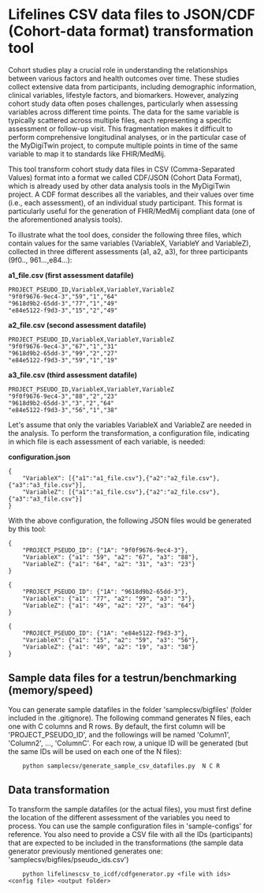 # Lifelines CSV data files to JSON/CDF (Cohort-data format) transformation tool


Cohort studies play a crucial role in understanding the relationships between various factors and health outcomes over time. These studies collect extensive data from participants, including demographic information, clinical variables, lifestyle factors, and biomarkers. However, analyzing cohort study data often poses challenges, particularly when assessing variables across different time points. The data for the same variable is typically scattered across multiple files, each representing a specific assessment or follow-up visit. This fragmentation makes it difficult to perform comprehensive longitudinal analyses, or in the particular case of the MyDigiTwin project, to compute multiple points in time of the same variable to map it to standards like FHIR/MedMij.
 

This tool transform cohort study data files in CSV (Comma-Separated Values) format into a format we called CDF/JSON (Cohort Data Format), which is already used by other data analysis tools in the MyDigiTwin project. A CDF format describes all the variables, and their values over time (i.e., each assessment), of an individual study participant. This format is particularly useful for the generation of FHIR/MedMij compliant data (one of the aforementioned analysis tools). 

To illustrate what the tool does, consider the following three files, which contain values for the same variables (VariableX, VariableY and VariableZ), collected in three different assessments (a1, a2, a3), for three participants (9f0.., 961...,e84...):

**a1_file.csv (first assessment datafile)**
```` 
PROJECT_PSEUDO_ID,VariableX,VariableY,VariableZ
"9f0f9676-9ec4-3","59","1","64"
"9618d9b2-65dd-3","77","1","49"
"e84e5122-f9d3-3","15","2","49"
````

**a2_file.csv (second assessment datafile)**
```` 
PROJECT_PSEUDO_ID,VariableX,VariableY,VariableZ
"9f0f9676-9ec4-3","67","1","31"
"9618d9b2-65dd-3","99","2","27"
"e84e5122-f9d3-3","59","1","19"
````

**a3_file.csv (third assessment datafile)**
```` 
PROJECT_PSEUDO_ID,VariableX,VariableY,VariableZ
"9f0f9676-9ec4-3","88","2","23"
"9618d9b2-65dd-3","3","2","64"
"e84e5122-f9d3-3","56","1","38"
````

Let's assume that only the variables VariableX and VariableZ are needed in the analysis. To perform the transformation, a configuration file, indicating in which file is each assessment of each variable, is needed:

**configuration.json**
````
{
    "VariableX": [{"a1":"a1_file.csv"},{"a2":"a2_file.csv"},{"a3":"a3_file.csv"}],
    "VariableZ": [{"a1":"a1_file.csv"},{"a2":"a2_file.csv"},{"a3":"a3_file.csv"}]
}
````

With the above configuration, the following JSON files would be generated by this tool:

````
{
    "PROJECT_PSEUDO_ID": {"1A": "9f0f9676-9ec4-3"}, 
    "VariableX": {"a1": "59", "a2": "67", "a3": "88"}, 
    "VariableZ": {"a1": "64", "a2": "31", "a3": "23"}
}

{
    "PROJECT_PSEUDO_ID": {"1A": "9618d9b2-65dd-3"}, 
    "VariableX": {"a1": "77", "a2": "99", "a3": "3"}, 
    "VariableZ": {"a1": "49", "a2": "27", "a3": "64"}
}

{
    "PROJECT_PSEUDO_ID": {"1A": "e84e5122-f9d3-3"}, 
    "VariableX": {"a1": "15", "a2": "59", "a3": "56"}, 
    "VariableZ": {"a1": "49", "a2": "19", "a3": "38"}
}
````

## Sample data files for a testrun/benchmarking (memory/speed)

You can generate sample datafiles in the folder 'samplecsv/bigfiles' (folder included in the .gitignore). The following command generates N files, each one with C columns and R rows. By default, the first column will be 'PROJECT_PSEUDO_ID', and the followings will be named 'Column1', 'Column2', ..., 'ColumnC'. For each row, a unique ID will be generated (but the same IDs will be used on each one of the N files):

````
    python samplecsv/generate_sample_csv_datafiles.py  N C R
````

## Data transformation

To transform the sample datafiles (or the actual files), you must first define the location of the different assessment of the variables you need to process. You can use the sample configuration files in 'sample-configs' for reference. You also need to provide a CSV file with all the IDs (participants) that are expected to be included in the transformations (the sample data generator previously mentioned generates one: 'samplecsv/bigfiles/pseudo_ids.csv')

````
    python lifelinescsv_to_icdf/cdfgenerator.py <file with ids> <config file> <output folder>

````





